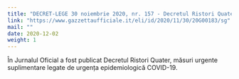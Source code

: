 ```yaml
---
title: "DECRET-LEGE 30 noiembrie 2020, nr. 157 - Decretul Ristori Quater"
link: "https://www.gazzettaufficiale.it/eli/id/2020/11/30/20G00183/sg"
mail: ""
date: 2020-12-02
weight: 1
---
```


În Jurnalul Oficial a fost publicat Decretul Ristori Quater, măsuri urgente suplimentare legate de urgența epidemiologică COVID-19.
